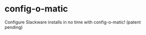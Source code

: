 config-o-matic
==============

Configure Slackware installs in no time with config-o-matic! (patent pending)
